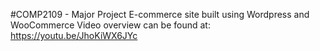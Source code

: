 #COMP2109 - Major Project
E-commerce site built using Wordpress and WooCommerce
Video overview can be found at: https://youtu.be/JhoKiWX6JYc
